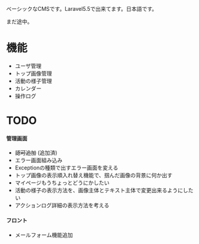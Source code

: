ベーシックなCMSです。Laravel5.5で出来てます。日本語です。

まだ途中。

# 機能
- ユーザ管理
- トップ画像管理
- 活動の様子管理
- カレンダー
- 操作ログ

# TODO

#### 管理画面
- ~~認可追加~~ (追加済)
- エラー画面組み込み
- Exceptionの種類で出すエラー画面を変える
- トップ画像の表示順入れ替え機能で、掴んだ画像の背景に何か出す
- マイページもうちょっとどうにかしたい
- 活動の様子の表示方法を、画像主体とテキスト主体で変更出来るようにしたい
- アクションログ詳細の表示方法を考える

#### フロント
- メールフォーム機能追加